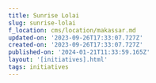```yaml
---
title: Sunrise Lolai
slug: sunrise-lolai
f_location: cms/location/makassar.md
updated-on: '2023-09-26T17:33:07.727Z'
created-on: '2023-09-26T17:33:07.727Z'
published-on: '2024-01-21T11:33:59.165Z'
layout: '[initiatives].html'
tags: initiatives
---
```



